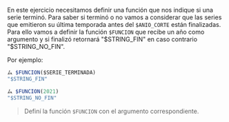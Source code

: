 En este ejercicio necesitamos definir una función que nos indique si una serie terminó.
Para saber si terminó o no vamos a considerar que las series que emitieron su última temporada antes del `$ANIO_CORTE` están finalizadas.
Para ello vamos a definir la función `$FUNCION` que recibe un año como argumento y si finalizó retornará "$STRING_FIN" en caso contrario "$STRING_NO_FIN".

Por ejemplo:

``` JavaScript
ム $FUNCION($SERIE_TERMINADA)
"$STRING_FIN"

ム $FUNCION(2021)
"$STRING_NO_FIN"

```

> Definí la función `$FUNCION` con el argumento correspondiente.
